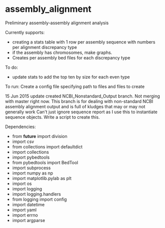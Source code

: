 # assembly_alignment

Preliminary assembly-assembly alignment analysis

Currently supports:
* creating a stats table with 1 row per assembly sequence with numbers per alignment discrepancy type
* if the assembly has chromosomes, make graphs.
* Creates per assembly bed files for each discrepancy type

To do:
* update stats to add the top ten by size for each even type

To run:
Create a config file specifying path to files and files to create

15 Jun 2015 update
created NCBI_Nonstandard_Output branch.
Not merging with master right now. This branch is for dealing with non-standard NCBI assembly alignment output and
is full of kludges that may or may not generally work
Can't just ignore sequence report as I use this to instantiate sequence objects. Write a script to create this.



Dependencies:

* from __future__ import division
* import csv
* from collections import defaultdict
* import collections
* import pybedtools
* from pybedtools import BedTool
* import subprocess
* import numpy as np
* import matplotlib.pylab as plt
* import os
* import logging
* import logging.handlers
* from logging import config
* import datetime
* import yaml
* import errno
* import argparse
